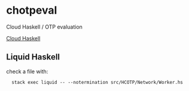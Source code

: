 # chotpeval

Cloud Haskell / OTP evaluation

[Cloud Haskell](http://haskell-distributed.github.io/)


## Liquid Haskell

check a file with:
```
  stack exec liquid -- --notermination src/HCOTP/Network/Worker.hs 
```

